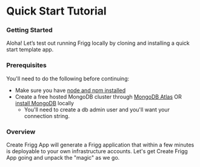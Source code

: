 # Quick Start Tutorial

### Getting Started

Aloha! Let’s test out running Frigg locally by cloning and installing a quick start template app.&#x20;

### Prerequisites

You'll need to do the following before continuing:

* Make sure you have [node and npm installed](https://docs.npmjs.com/downloading-and-installing-node-js-and-npm)
* Create a free hosted MongoDB cluster through [MongoDB Atlas](https://www.mongodb.com/atlas/database) OR [install MongoDB](https://www.mongodb.com/docs/manual/installation/) locally
  * You'll need to create a db admin user and you'll want your connection string.

### Overview

Create Frigg App will generate a Frigg application that within a few minutes is deployable to your own infrastructure accounts. Let's get Create Frigg App going and unpack the "magic" as we go.
